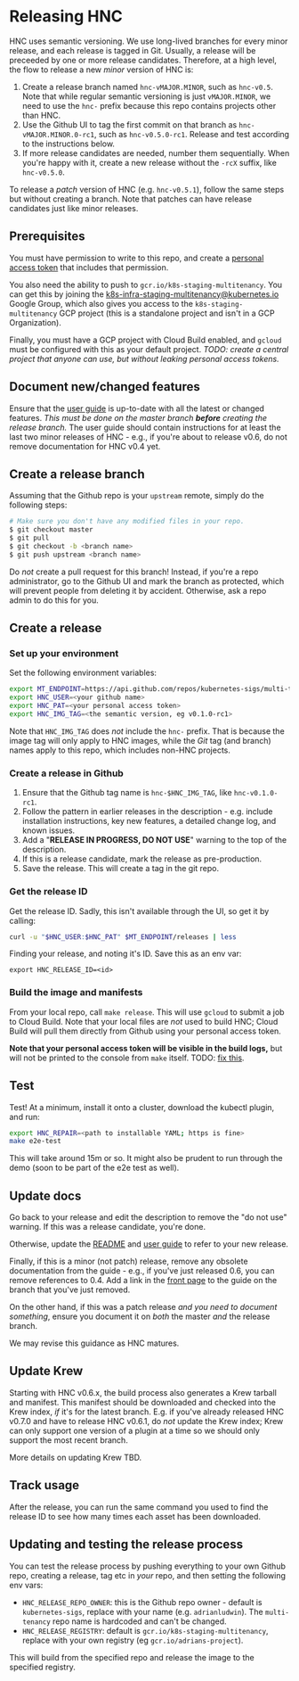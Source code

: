 # Releasing HNC

HNC uses semantic versioning. We use long-lived branches for every minor
release, and each release is tagged in Git. Usually, a release will be preceeded
by one or more release candidates. Therefore, at a high level, the flow to
release a new _minor_ version of HNC is:

1. Create a release branch named `hnc-vMAJOR.MINOR`, such as `hnc-v0.5`. Note
   that while regular semantic versioning is just `vMAJOR.MINOR`, we need to use
   the `hnc-` prefix because this repo contains projects other than HNC.
2. Use the Github UI to tag the first commit on that branch as
   `hnc-vMAJOR.MINOR.0-rc1`, such as `hnc-v0.5.0-rc1`. Release and test
   according to the instructions below.
3. If more release candidates are needed, number them sequentially. When you're
   happy with it, create a new release without the `-rcX` suffix, like
   `hnc-v0.5.0`.

To release a _patch_ version of HNC (e.g. `hnc-v0.5.1`), follow the same steps
but without creating a branch. Note that patches can have release candidates
just like minor releases.

## Prerequisites

You must have permission to write to this repo, and create a [personal access
token](https://docs.github.com/en/github/authenticating-to-github/creating-a-personal-access-token)
that includes that permission.

You also need the ability to push to `gcr.io/k8s-staging-multitenancy`. You can
get this by joining the k8s-infra-staging-multitenancy@kubernetes.io Google
Group, which also gives you access to the `k8s-staging-multitenancy` GCP project
(this is a standalone project and isn't in a GCP Organization).

Finally, you must have a GCP project with Cloud Build enabled, and `gcloud` must
be configured with this as your default project. _TODO: create a central project
that anyone can use, but without leaking personal access tokens._

## Document new/changed features

Ensure that the [user guide](user-guide/) is up-to-date with all the latest or
changed features. _This must be done on the master branch **before** creating
the release branch._ The user guide should contain instructions for at least the
last two minor releases of HNC - e.g., if you're about to release v0.6, do not
remove documentation for HNC v0.4 yet.

## Create a release branch

Assuming that the Github repo is your `upstream` remote, simply do the following
steps:

```bash
# Make sure you don't have any modified files in your repo.
$ git checkout master
$ git pull
$ git checkout -b <branch name>
$ git push upstream <branch name>
```

Do _not_ create a pull request for this branch! Instead, if you're a repo
administrator, go to the Github UI and mark the branch as protected, which will
prevent people from deleting it by accident. Otherwise, ask a repo admin to do
this for you.

## Create a release

### Set up your environment

Set the following environment variables:

```bash
export MT_ENDPOINT=https://api.github.com/repos/kubernetes-sigs/multi-tenancy
export HNC_USER=<your github name>
export HNC_PAT=<your personal access token>
export HNC_IMG_TAG=<the semantic version, eg v0.1.0-rc1>
```

Note that `HNC_IMG_TAG` does _not_ include the `hnc-` prefix. That is because
the image tag will only apply to HNC images, while the _Git_ tag (and branch)
names apply to this repo, which includes non-HNC projects.

### Create a release in Github

1. Ensure that the Github tag name is `hnc-$HNC_IMG_TAG`, like `hnc-v0.1.0-rc1`.
2. Follow the pattern in earlier releases in the description - e.g. include
   installation instructions, key new features, a detailed change log, and known
   issues.
3. Add a "**RELEASE IN PROGRESS, DO NOT USE**" warning to the top of the
   description.
4. If this is a release candidate, mark the release as pre-production.
5. Save the release. This will create a tag in the git repo.

### Get the release ID

Get the release ID. Sadly, this isn't available through the UI, so get it by
calling:

```bash
curl -u "$HNC_USER:$HNC_PAT" $MT_ENDPOINT/releases | less
```

Finding your release, and noting it's ID. Save this as an env var:

`export HNC_RELEASE_ID=<id>`

### Build the image and manifests

From your local repo, call `make release`. This will use `gcloud` to submit a
job to Cloud Build. Note that your local files are _not_ used to build HNC;
Cloud Build will pull them directly from Github using your personal access
token.

**Note that your personal access token will be visible in the build logs,** but
will not be printed to the console from `make` itself. TODO: [fix
this](https://cloud.google.com/cloud-build/docs/securing-builds/use-encrypted-secrets-credentials#example_build_request_using_an_encrypted_variable).

## Test

Test! At a minimum, install it onto a cluster, download the kubectl plugin, and
run:

```bash
export HNC_REPAIR=<path to installable YAML; https is fine>
make e2e-test
```

This will take around 15m or so. It might also be prudent to run through the
demo (soon to be part of the e2e test as well).

## Update docs

Go back to your release and edit the description to remove the "do not use"
warning. If this was a release candidate, you're done.

Otherwise, update the [README](../README.md#start) and [user
guide](user-guide/how-to.md#admin-install) to refer to your new release.

Finally, if this is a minor (not patch) release, remove any obsolete
documentation from the guide - e.g., if you've just released 0.6, you can remove
references to 0.4. Add a link in the [front page](user-guide/README.md) to the
guide on the branch that you've just removed.

On the other hand, if this was a patch release _and you need to document
something_, ensure you document it on _both_ the master _and_ the release
branch.

We may revise this guidance as HNC matures.

## Update Krew

Starting with HNC v0.6.x, the build process also generates a Krew tarball and
manifest. This manifest should be downloaded and checked into the Krew index,
*if* it's for the latest branch. E.g. if you've already released HNC v0.7.0 and
have to release HNC v0.6.1, do *not* update the Krew index; Krew can only
support one version of a plugin at a time so we should only support the most
recent branch.

More details on updating Krew TBD.

## Track usage

After the release, you can run the same command you used to find the release ID
to see how many times each asset has been downloaded.

## Updating and testing the release process

You can test the release process by pushing everything to your own Github repo,
creating a release, tag etc in *your* repo, and then setting the following env
vars:

* `HNC_RELEASE_REPO_OWNER`: this is the Github repo owner - default is
  `kubernetes-sigs`, replace with your name (e.g. `adrianludwin`). The
  `multi-tenancy` repo name is hardcoded and can't be changed.
* `HNC_RELEASE_REGISTRY`: default is `gcr.io/k8s-staging-multitenancy`, replace
  with your own registry (eg `gcr.io/adrians-project`).

This will build from the specified repo and release the image to the specified
registry.
